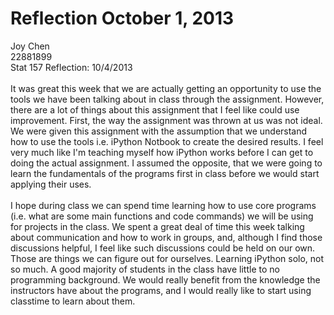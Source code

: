 Reflection October 1, 2013
=============
Joy Chen<br> 
22881899<br> 
Stat 157 Reflection: 10/4/2013 <br>
<br>
It was great this week that we are actually getting an opportunity to use the tools we have been talking about in class through the assignment. However, there are a lot of things about this assignment that I feel like could use improvement. First, the way the assignment was thrown at us was not ideal. We were given this assignment with the assumption that we understand how to use the tools i.e. iPython Notbook to create the desired results. I feel very much like I'm teaching myself how iPython works before I can get to doing the actual assignment. I assumed the opposite, that we were going to learn the fundamentals of the programs first in class before we would start applying their uses. 
<br><br>
I hope during class we can spend time learning how to use core programs (i.e. what are some main functions and code commands) we will be using for projects in the class. We spent a great deal of time this week talking about communication and how to work in groups, and, although I find those discussions helpful, I feel like such discussions could be held on our own. Those are things we can figure out for ourselves. Learning iPython solo, not so much. A good majority of students in the class have little to no programming background. We would really benefit from the knowledge the instructors have about the programs, and I would really like to start using classtime to learn about them.
